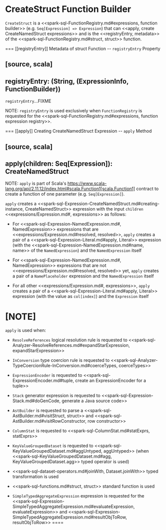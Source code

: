 # CreateStruct Function Builder

`CreateStruct` is a <<spark-sql-FunctionRegistry.md#expressions, function builder>> (e.g. `Seq[Expression] => Expression`) that can <<apply, create CreateNamedStruct expressions>> and is the <<registryEntry, metadata>> of the <<spark-sql-FunctionRegistry.md#struct, struct>> function.

=== [[registryEntry]] Metadata of struct Function -- `registryEntry` Property

[source, scala]
----
registryEntry: (String, (ExpressionInfo, FunctionBuilder))
----

`registryEntry`...FIXME

NOTE: `registryEntry` is used exclusively when `FunctionRegistry` is requested for the <<spark-sql-FunctionRegistry.md#expressions, function expression registry>>.

=== [[apply]] Creating CreateNamedStruct Expression -- `apply` Method

[source, scala]
----
apply(children: Seq[Expression]): CreateNamedStruct
----

NOTE: `apply` is part of Scala's https://www.scala-lang.org/api/2.11.12/index.html#scala.Function1[scala.Function1] contract to create a function of one parameter (e.g. `Seq[Expression]`).

`apply` creates a <<spark-sql-Expression-CreateNamedStruct.md#creating-instance, CreateNamedStruct>> expression with the input `children` <<expressions/Expression.md#, expressions>> as follows:

* For <<spark-sql-Expression-NamedExpression.md#, NamedExpression>> expressions that are <<expressions/Expression.md#resolved, resolved>>, `apply` creates a pair of a <<spark-sql-Expression-Literal.md#apply, Literal>> expression (with the <<spark-sql-Expression-NamedExpression.md#name, name>> of the `NamedExpression`) and the `NamedExpression` itself

* For <<spark-sql-Expression-NamedExpression.md#, NamedExpression>> expressions that are not <<expressions/Expression.md#resolved, resolved>> yet, `apply` creates a pair of a `NamePlaceholder` expression and the `NamedExpression` itself

* For all other <<expressions/Expression.md#, expressions>>, `apply` creates a pair of a <<spark-sql-Expression-Literal.md#apply, Literal>> expression (with the value as `col[index]`) and the `Expression` itself

[NOTE]
====
`apply` is used when:

* `ResolveReferences` logical resolution rule is requested to <<spark-sql-Analyzer-ResolveReferences.md#expandStarExpression, expandStarExpression>>

* `InConversion` type coercion rule is requested to <<spark-sql-Analyzer-TypeCoercionRule-InConversion.md#coerceTypes, coerceTypes>>

* `ExpressionEncoder` is requested to <<spark-sql-ExpressionEncoder.md#tuple, create an ExpressionEncoder for a tuple>>

* `Stack` generator expression is requested to <<spark-sql-Expression-Stack.md#doGenCode, generate a Java source code>>

* `AstBuilder` is requested to parse a <<spark-sql-AstBuilder.md#visitStruct, struct>> and <<spark-sql-AstBuilder.md#visitRowConstructor, row constructor>>

* `ColumnStat` is requested to <<spark-sql-ColumnStat.md#statExprs, statExprs>>

* `KeyValueGroupedDataset` is requested to <<spark-sql-KeyValueGroupedDataset.md#aggUntyped, aggUntyped>> (when <<spark-sql-KeyValueGroupedDataset.md#agg, KeyValueGroupedDataset.agg>> typed operator is used)

* <<spark-sql-dataset-operators.md#joinWith, Dataset.joinWith>> typed transformation is used

* <<spark-sql-functions.md#struct, struct>> standard function is used

* `SimpleTypedAggregateExpression` expression is requested for the <<spark-sql-Expression-SimpleTypedAggregateExpression.md#evaluateExpression, evaluateExpression>> and <<spark-sql-Expression-SimpleTypedAggregateExpression.md#resultObjToRow, resultObjToRow>>
====

